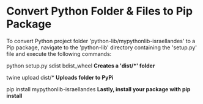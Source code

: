 # Convert Python Folder & Files to Pip Package
To convert Python project folder 'python-lib/mypythonlib-israellandes' to a Pip package, navigate to the 'python-lib' directory containing the 'setup.py' file and execute the following commands:

  python setup.py sdist bdist_wheel
**Creates a 'dist/*' folder**

  twine upload dist/*
**Uploads folder to PyPi**

  pip install mypythonlib-israellandes
**Lastly, install your package with pip install**

